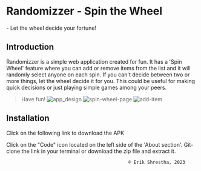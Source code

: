 # Randomizzer - Spin the Wheel
<span>- Let the wheel decide your fortune! </span>

## Introduction
Randomizzer is a simple web application created for fun.
It has a 'Spin Wheel' feature where you can add or remove items from the list and it will randomly select anyone on each spin. If you can't decide between two or more things, let the wheel decide it for you. This could be useful for making quick decisions or just playing simple games among your peers.

> Have fun!
 ![app_design](https://github.com/eriksh26/Randomizzer/assets/108941456/7b348acf-8327-4213-b1e1-744568748ba7)
![spin-wheel-page](https://github.com/eriksh26/Randomizzer/assets/108941456/6563e211-4e64-48a2-962d-2e923e6e3a41)
![add-item](https://github.com/eriksh26/Randomizzer/assets/108941456/39f7dd41-bce7-4623-8cdc-0caff18d77a4)


## Installation
Click on the following link to download the APK <br />

Click on the "Code" icon located on the left side of the 'About section'. Git-clone the link in your terminal or download the zip file and extract it.

                                                 ©️ Erik Shrestha, 2023

